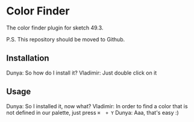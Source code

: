 # Color Finder

The color finder plugin for sketch 49.3.

P.S. This repository should be moved to Github.

## Installation

Dunya: So how do I install it?
Vladimir: Just double click on it


## Usage

Dunya: So I installed it, now what?
Vladimir: In order to find a color that is not defined in our palette, just press `⌘  + Y`
Dunya: Aaa, that's easy :) 
